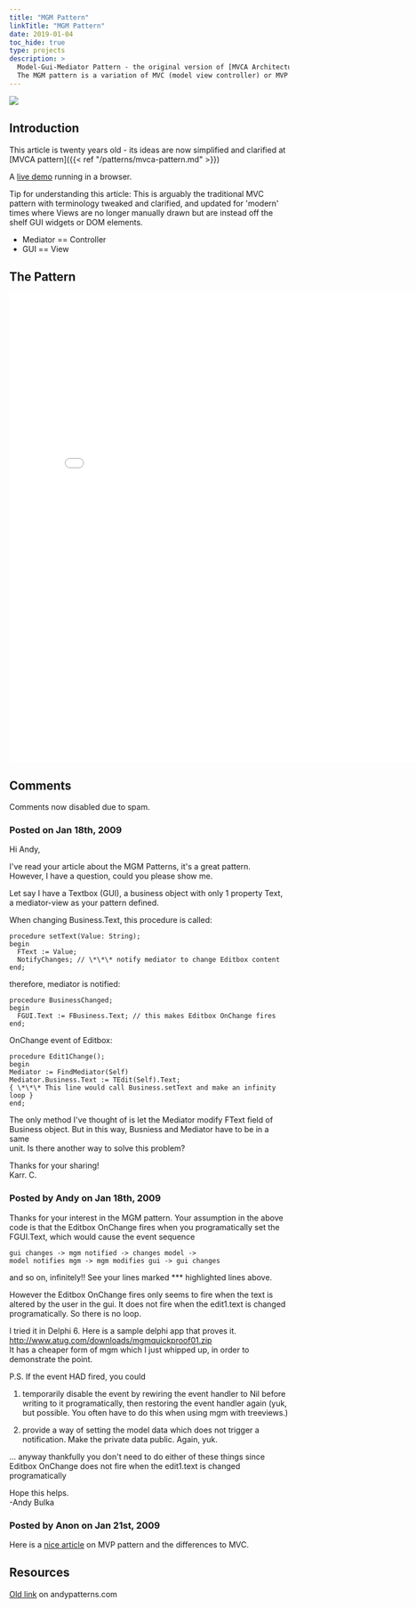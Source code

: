 ```yaml
---
title: "MGM Pattern"
linkTitle: "MGM Pattern"
date: 2019-01-04
toc_hide: true
type: projects
description: >
  Model-Gui-Mediator Pattern - the original version of [MVCA Architectural Pattern](/patterns/mvca-pattern)
  The MGM pattern is a variation of MVC (model view controller) or MVP (Model View Presenter) but takes into account the use of modern off the shelf GUI controls.
---
```


![](http://www.andypatterns.com/files/33971232953329bg-pods1.jpg)

## Introduction

This article is twenty years old - its ideas are now simplified and clarified at [MVCA pattern]({{< ref "/patterns/mvca-pattern.md" >}})

A [live demo](https://abulka.github.io/todomvc-oo/) running in a browser.

Tip for understanding this article:
This is arguably the traditional MVC pattern with terminology tweaked and clarified, and updated for 'modern' times where Views are no longer manually drawn but are instead off the shelf GUI widgets or DOM elements.

- Mediator == Controller
- GUI == View

## The Pattern

<iframe src="/files/andybulkamodelguimediatorpattern.html" name="frame1" scrolling="yes" frameborder="yes" align="center" height = "842px" width = "800">
</iframe>

## Comments

Comments now disabled due to spam.

### Posted on Jan 18th, 2009

Hi Andy,  
  
I've read your article about the MGM Patterns, it's a great pattern.  
However, I have a question, could you please show me.  
  
Let say I have a Textbox (GUI), a business object with only 1 property Text,  
a mediator-view as your pattern defined.  
  
When changing Business.Text, this procedure is called:  

```
procedure setText(Value: String);  
begin  
  FText := Value;  
  NotifyChanges; // \*\*\* notify mediator to change Editbox content  
end;  
```

therefore, mediator is notified:  

```  
procedure BusinessChanged;  
begin  
  FGUI.Text := FBusiness.Text; // this makes Editbox OnChange fires  
end;  
```

OnChange event of Editbox:  

```  
procedure Edit1Change();  
begin  
Mediator := FindMediator(Self)  
Mediator.Business.Text := TEdit(Self).Text;  
{ \*\*\* This line would call Business.setText and make an infinity loop }  
end;  
```

The only method I've thought of is let the Mediator modify FText field of  
Business object. But in this way, Busniess and Mediator have to be in a same  
unit. Is there another way to solve this problem?  
  
Thanks for your sharing!  
Karr. C.

### Posted by Andy on Jan 18th, 2009

Thanks for your interest in the MGM pattern. Your assumption in the above code is that the Editbox OnChange fires when you programatically set the FGUI.Text, which would cause the event sequence  
  
```  
gui changes -> mgm notified -> changes model ->  
model notifies mgm -> mgm modifies gui -> gui changes  
```

and so on, infinitely!! See your lines marked \*\*\* highlighted lines above.  
  
However the Editbox OnChange fires only seems to fire when the text is altered by the user in the gui. It does not fire when the edit1.text is changed programatically. So there is no loop.  
  
I tried it in Delphi 6. Here is a sample delphi app that proves it.  
http://www.atug.com/downloads/mgmquickproof01.zip  
It has a cheaper form of mgm which I just whipped up, in order to demonstrate the point.  
  
P.S. If the event HAD fired, you could  
  
1. temporarily disable the event by rewiring the event handler to Nil before writing to it programatically, then restoring the event handler again (yuk, but possible. You often have to do this when using mgm with treeviews.)  
  
2. provide a way of setting the model data which does not trigger a notification. Make the private data public. Again, yuk.  
  
... anyway thankfully you don't need to do either of these things since Editbox OnChange does not fire when the edit1.text is changed programatically  
  
Hope this helps.  
\-Andy Bulka

### Posted by Anon on Jan 21st, 2009

Here is a [nice article](http://www.c-sharpcorner.com/UploadFile/shivprasadk/1246712242008074334AM/12467.aspx) on MVP pattern and the differences to MVC.

## Resources

[Old link](http://www.andypatterns.com/index.php?cID=46) on andypatterns.com 
